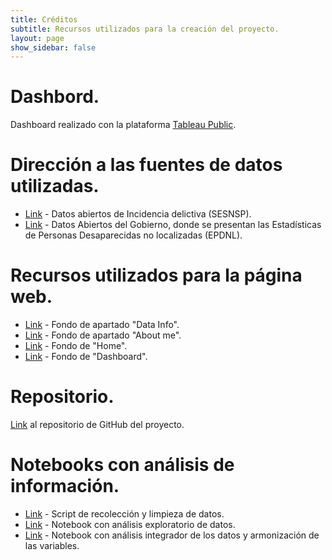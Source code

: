 ```yaml
---
title: Créditos
subtitle: Recursos utilizados para la creación del proyecto.
layout: page
show_sidebar: false
---
```


# Dashbord.

Dashboard realizado con la plataforma [Tableau Public](https://public.tableau.com/app/discover).

# Dirección a las fuentes de datos utilizadas.

* [Link](https://www.gob.mx/sesnsp/acciones-y-programas/datos-abiertos-de-incidencia-delictiva) -  Datos abiertos de Incidencia delictiva (SESNSP).
* [Link](https://datos.gob.mx/busca/dataset/estadistica-de-personas-desaparecidas-no-localizadas/resource/a42be713-6cc3-4339-88c3-0e70d1089baa?inner_span=True) -  Datos Abiertos del Gobierno, donde se presentan las Estadísticas de Personas Desaparecidas no localizadas (EPDNL).

# Recursos utilizados para la página web.

* [Link]() - Fondo de apartado "Data Info".
* [Link]() - Fondo de apartado "About me".
* [Link]() - Fondo de "Home".
* [Link]() - Fondo de "Dashboard".

# Repositorio.

[Link](https://github.com/melrepa/Proyecto-Integrador-Ing-Car) al repositorio de GitHub del proyecto.

# Notebooks con análisis de información.

* [Link](https://github.com/Maleniski/ing-caracteristicas-migrantes-sonora-arizona/blob/main/script_limpieza_memm.py) - Script de recolección y limpieza de datos.
* [Link](https://github.com/melrepa/MCD_IngCaracteristicas/blob/main/Proyecto%202/Proyecto2_MelissaReyesPaz.ipynb) - Notebook con análisis exploratorio de datos.
* [Link]() - Notebook con análisis integrador de los datos y armonización de las variables.
